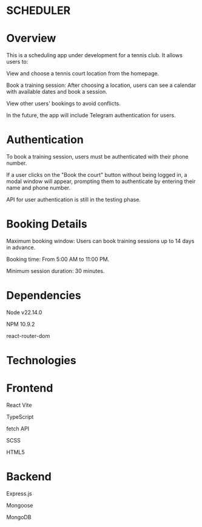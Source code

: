 # SCHEDULER #

# Overview #

This is a scheduling app under development for a tennis club. It allows users to:

View and choose a tennis court location from the homepage.

Book a training session: After choosing a location, users can see a calendar with available dates and book a session.

View other users' bookings to avoid conflicts.

In the future, the app will include Telegram authentication for users.

# Authentication #

To book a training session, users must be authenticated with their phone number.

If a user clicks on the "Book the court" button without being logged in, a modal window will appear, prompting them to authenticate by entering their name and phone number.

API for user authentication is still in the testing phase.

# Booking Details #

Maximum booking window: Users can book training sessions up to 14 days in advance.

Booking time: From 5:00 AM to 11:00 PM.

Minimum session duration: 30 minutes.

# Dependencies #

Node v22.14.0

NPM 10.9.2

react-router-dom

# Technologies #

# Frontend #

React Vite

TypeScript

fetch API

SCSS

HTML5

# Backend #

Express.js

Mongoose

MongoDB